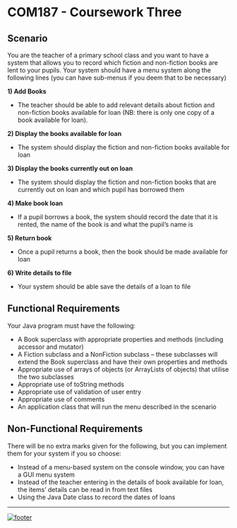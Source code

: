 # COM187 - Coursework Three

## Scenario

You are the teacher of a primary school class and you want to have a system that allows you to record which fiction and non-fiction books are lent to your pupils. 
 Your system should have a menu system along the following lines (you can have sub-menus if you deem that to be necessary)  

**1) Add Books**
- The teacher should be able to add relevant details about fiction and non-fiction books available for loan (NB: there is only one copy of a book available for loan).   

**2) Display the books available for loan**
- The system should display the fiction and non-fiction books available for loan  

**3) Display the books currently out on loan**
- The system should display the fiction and non-fiction books that are currently out on loan and which pupil has borrowed them 

**4) Make book loan**
- If a pupil borrows a book, the system should record the date that it is rented, the name of the book is and what the pupil’s name is  
 
**5) Return book**
- Once a pupil returns a book, then the book should be made available for loan  

**6) Write details to file**
- Your system should be able save the details of a loan to file 

## Functional Requirements

Your Java program must have the following:   
- A Book superclass with appropriate properties and methods  (including accessor and mutator)
- A Fiction subclass and a NonFiction subclass – these subclasses will extend the Book superclass and have their own properties and methods
- Appropriate use of arrays of objects (or ArrayLists of objects) that utilise the two subclasses
- Appropriate use of toString methods
- Appropriate use of validation of user entry
- Appropriate use of comments
- An application class that will run the menu described in the scenario

## Non-Functional Requirements   

There will be no extra marks given for the following, but you can implement them for your system if you so choose:   
- Instead of a menu-based system on the console window, you can have a GUI menu system
- Instead of the teacher entering in the details of book available for loan, the items’ details can be read in from text files
- Using the Java Date class to record the dates of loans 

___

[![footer](http://imgserv.mythicalcuddles.xyz/MythicalCuddles.png)](https://github.com/MythicalCuddles)
